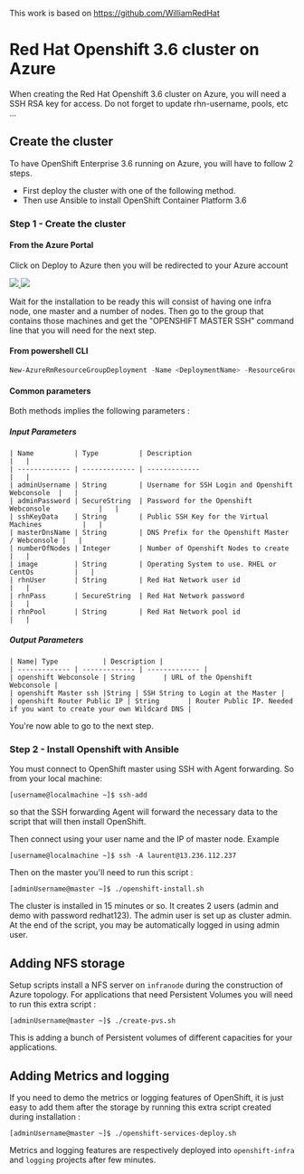 This work is based on https://github.com/WilliamRedHat

# Red Hat Openshift 3.6 cluster on Azure

When creating the Red Hat Openshift 3.6 cluster on Azure, you will need a SSH RSA key for access.
Do not forget to update rhn-username, pools, etc ...

## Create the cluster

To have OpenShift Enterprise 3.6 running on Azure, you will have to
follow 2 steps.
- First deploy the cluster with one of the following method.
- Then use Ansible to install OpenShift Container Platform 3.6

### Step 1 - Create the cluster

#### From the Azure Portal

Click on Deploy to Azure then you will be redirected to your Azure account

<a href="https://portal.azure.com/#create/Microsoft.Template/uri/https%3A%2F%2Fraw.githubusercontent.com%2Fjfenal%2Fopenshift-azure%2Fmaster%2Focp-3.6%2Fazuredeploy.json" target="_blank">
    <img src="http://azuredeploy.net/deploybutton.png"/>
</a>
<a href="http://armviz.io/#/?load=https%3A%2F%2Fraw.githubusercontent.com%2Fjfenal%2Fopenshift-azure%2Fmaster%2Focp-3.6%2Fazuredeploy.json" target="_blank">
    <img src="http://armviz.io/visualizebutton.png"/>
</a>

Wait for the installation to be ready this will consist of having one infra node, one master and a number of nodes. Then go to the group that contains those machines and get the "OPENSHIFT MASTER SSH" command line that you will need for the next step.

#### From powershell CLI

```powershell
New-AzureRmResourceGroupDeployment -Name <DeploymentName> -ResourceGroupName <RessourceGroupName> -TemplateUri https://raw.githubusercontent.com/jfenal/openshift-azure/master/ocp-3.6/azuredeploy.json
```

#### Common parameters

Both methods implies the following parameters :

##### Input Parameters

```
| Name          | Type          | Description                                      |   |
| ------------- | ------------- | -------------                                    |   |
| adminUsername | String        | Username for SSH Login and Openshift Webconsole  |   |
| adminPassword | SecureString  | Password for the Openshift Webconsole            |   |
| sshKeyData    | String        | Public SSH Key for the Virtual Machines          |   |
| masterDnsName | String        | DNS Prefix for the Openshift Master / Webconsole |   |
| numberOfNodes | Integer       | Number of Openshift Nodes to create              |   |
| image         | String        | Operating System to use. RHEL or CentOs          |   |
| rhnUser       | String        | Red Hat Network user id                          |   |
| rhnPass       | SecureString  | Red Hat Network password                         |   |
| rhnPool       | String        | Red Hat Network pool id                          |   |

```
##### Output Parameters

```
| Name| Type           | Description |
| ------------- | ------------- | ------------- |
| openshift Webconsole | String       | URL of the Openshift Webconsole |
| openshift Master ssh |String | SSH String to Login at the Master |
| openshift Router Public IP | String       | Router Public IP. Needed if you want to create your own Wildcard DNS |

```

You're now able to go to the next step.

### Step 2 - Install Openshift with Ansible

You must connect to OpenShift master using SSH with Agent forwarding. So from your local machine:

```
[username@localmachine ~]$ ssh-add
```
so that the SSH forwarding Agent will forward the necessary data to the script that will then install OpenShift.

Then connect using your user name and the IP of master node. Example

```
[username@localmachine ~]$ ssh -A laurent@13.236.112.237
```

Then on the master you'll need to run this script :

```
[adminUsername@master ~]$ ./openshift-install.sh
```
The cluster is installed in 15 minutes or so. It creates 2 users (admin and demo with password redhat123). The admin user is set up as cluster admin. At the end of the script, you may be automatically logged in using admin user.

## Adding NFS storage

Setup scripts install a NFS server on `infranode` during the construction of Azure topology. For applications that need Persistent Volumes you will need to  run this extra script :

```
[adminUsername@master ~]$ ./create-pvs.sh
```

This is adding a bunch of Persistent volumes of different capacities for your applications.

## Adding Metrics and logging

If you need to demo the metrics or logging features of OpenShift, it is just easy to add them after the storage by running this extra script created during installation :

```
[adminUsername@master ~]$ ./openshift-services-deploy.sh
```

Metrics and logging features are respectively deployed into `openshift-infra` and `logging` projects after few minutes.
